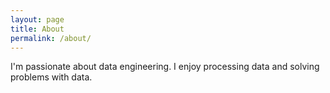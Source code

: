 ```yaml
---
layout: page
title: About
permalink: /about/
---
```


I'm passionate about data engineering.
I enjoy processing data and solving problems with data. 
